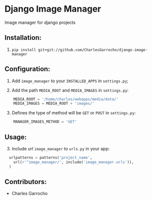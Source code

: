 Django Image Manager
====================
Image manager for django projects


Installation:
-----------------------------

1. ``pip install git+git://github.com/CharlesGarrocho/django-image-manager``

Configuration:
-----------------------------

1. Add ``image_manager`` to your ``INSTALLED_APPS`` in ``settings.py``;

2. Add the path ``MEDIA_ROOT`` and ``MEDIA_IMAGES`` in ``settings.py``:

```py           
    MEDIA_ROOT = '/home/charles/webapps/media/data/'
    MEDIA_IMAGES = MEDIA_ROOT + 'images/'
```

3. Defines the type of method will be ``GET`` or ``POST`` in ``settings.py``:

```py           
    MANAGER_IMAGES_METHOD = 'GET'
```

Usage:
-----------------------------

3. Include url ``image_manager`` to ``urls.py`` in your app:

```py           
  urlpatterns = patterns('project_name',
    url(r'^image_manager/', include('image_manager.urls')),
  )
```

Contributors:
-----------------------------

* Charles Garrocho
